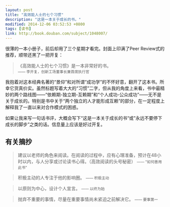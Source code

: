 ```yaml
---
layout: post
title: "高效能人士的七个习惯"
description: "这是一本关于成长的书。"
modified: 2014-12-06 03:52:53 +0800
tags: [读书]
link: http://book.douban.com/subject/1048007/
---
```


很薄的一本小册子，前后却用了三个星期才看完。封面上印满了Peer Review式的推荐，顺带还黑了一把开复：

> 《高效能人士的七个习惯》是一本非常好的书。<br />
> <small>—— 李开复，创新工场董事长兼首席执行官</small>

我抱着对这本经典名著的“景仰”和对所谓“成功学”的不怀好意，翻开了这本书。所幸它货真价实。虽然标题写着大大的“习惯”二字，但从我的角度上来看，书中最精妙的两个路线图——“依赖期-独立期-互赖期”和“个人成功-公众成功”——无不是关于成长的。特别是书中关于“两个独立的人才能形成互赖”的部分，在一定程度上解释我了一直以来对合作模式的困惑。

如果让我来写一句话书评，大概会写下“这是一本关于成长的书“或”永远不要停下成长的脚步”之类的话。信息量上应该是好过开复。

## 有关摘抄

> 建议以老师的角色来阅读。在阅读的过程中，应有心理准备，预计在48小时以内，与人分享或讨论读书心得。（高效阅读的头号秘密）
> <small>—— "如何善用此书"</small>

> 积极主动的人专注于他的影响圈。
> <small>—— 积极主动</small>

> 以原则为中心，设计个人宣言。
> <small>—— 以终为始</small>

> 抛弃不重要的事情，尽量在重要事情尚未紧迫之前解决它。
> <small>—— 要事第一</small>
